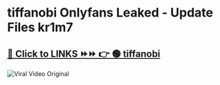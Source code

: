 
 # tiffanobi Onlyfans Leaked - Update Files kr1m7

## <h2><a href="https://clipsfans.com/tiffanobi&ref=git">🔗 Click to LINKS ⏩⏩ 👉 🟢 tiffanobi </a></h2>

<a href="https://clipsfans.com/tiffanobi&ref=git" rel="nofollow" data-target="animated-image.originalLink"><img src="https://i.ibb.co.com/xMMVF88/686577567.gif" alt="Viral Video Original" style="max-width: 100%; display: inline-block;" data-target="animated-image.originalImage"></a>

